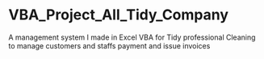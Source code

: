 # VBA_Project_All_Tidy_Company
A management system I made in Excel VBA for Tidy professional Cleaning to manage customers and staffs payment and issue invoices 
